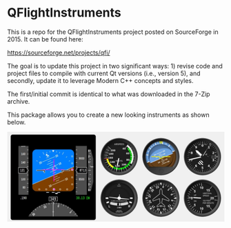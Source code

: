 # QFlightInstruments

This is a repo for the QFlightInstruments project posted on SourceForge in 2015.  It can be found here:

https://sourceforge.net/projects/qfi/

The goal is to update this project in two significant ways: 1) revise code and project files to compile with current Qt versions (i.e., version 5), and secondly, update it to leverage Modern C++ concepts and styles.

The first/initial commit is identical to what was downloaded in the 7-Zip archive.

This package allows you to create a new looking instruments as shown below.

![](qfiexample_01.jpg)

